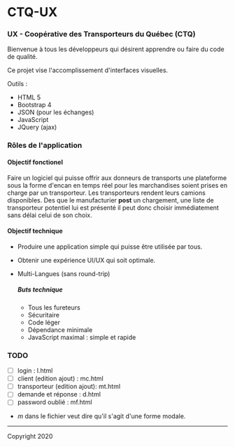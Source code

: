 # CTQ-UX

### UX - Coopérative des Transporteurs du Québec (CTQ)


Bienvenue à tous les développeurs qui désirent apprendre ou faire du code de qualité.

Ce projet vise l'accomplissement d'interfaces visuelles.

Outils :
- HTML 5
- Bootstrap 4
- JSON (pour les échanges)
- JavaScript
- JQuery (ajax)

### Rôles de l'application

#### Objectif fonctionel
Faire un logiciel qui puisse offrir aux donneurs de transports une plateforme sous la forme d'encan
en temps réel pour les marchandises soient prises en charge par un transporteur.  Les transporteurs 
rendent leurs camions disponibles.  Des que le manufacturier **post** un chargement, une liste de 
transporteur potentiel lui est présenté il peut donc choisir immédiatement sans délai celui de son choix. 


#### Objectif technique
- Produire une application simple qui puisse être utilisée par tous.
- Obtenir une expérience UI/UX qui soit optimale.
- Multi-Langues (sans round-trip)

  ##### Buts technique
    - Tous les fureteurs
    - Sécuritaire
    - Code léger
    - Dépendance minimale
    - JavaScript maximal : simple et rapide

### TODO
 - [ ] login : l.html
 - [ ] client (edition ajout) : mc.html
 - [ ] transporteur (edition ajout): mt.html
 - [ ] demande et réponse : d.html
 - [ ] password oublié : mf.html

- *m* dans le fichier veut dire qu'il s'agit d'une forme modale.

---
Copyright 2020
